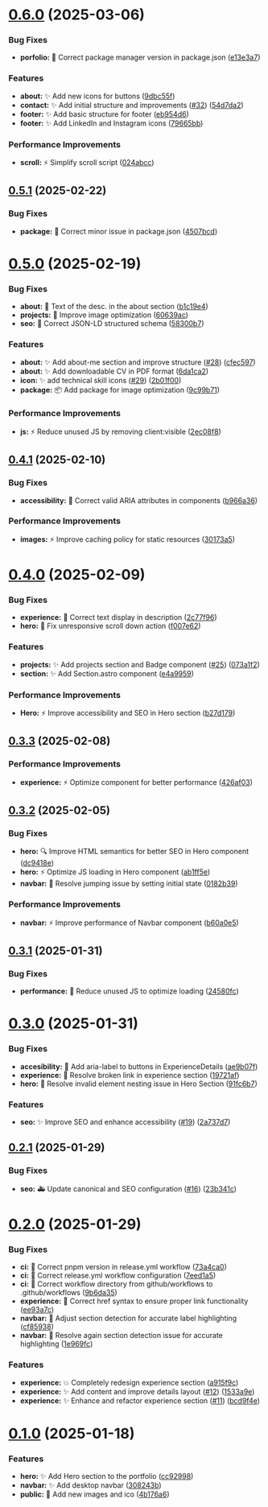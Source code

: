 # [0.6.0](https://github.com/bmmedina99/bmmedina.dev/compare/v0.5.1...v0.6.0) (2025-03-06)


### Bug Fixes

* **porfolio:** :bug: Correct package manager version in package.json ([e13e3a7](https://github.com/bmmedina99/bmmedina.dev/commit/e13e3a701a74459ff5c00a90a5f85a522b81ee41))


### Features

* **about:** :sparkles: Add new icons for buttons ([9dbc55f](https://github.com/bmmedina99/bmmedina.dev/commit/9dbc55fff57b1db163698c68eedbf2472a53cb48))
* **contact:** :sparkles: Add initial structure and improvements ([#32](https://github.com/bmmedina99/bmmedina.dev/issues/32)) ([54d7da2](https://github.com/bmmedina99/bmmedina.dev/commit/54d7da21d370bb140d976fbfadf68dedcdefd12b))
* **footer:** :sparkles: Add basic structure for footer ([eb954d6](https://github.com/bmmedina99/bmmedina.dev/commit/eb954d6f3629fe916710c58c3711f83dd35f5683))
* **footer:** :sparkles: Add LinkedIn and Instagram icons ([79665bb](https://github.com/bmmedina99/bmmedina.dev/commit/79665bbe998573aeaad844e12885f39a45c741bc))


### Performance Improvements

* **scroll:** :zap: Simplify scroll script ([024abcc](https://github.com/bmmedina99/bmmedina.dev/commit/024abccadb2efccb1c06e4bc4168be680e6d7e86))

## [0.5.1](https://github.com/bmmedina99/bmmedina.dev/compare/v0.5.0...v0.5.1) (2025-02-22)


### Bug Fixes

* **package:** :bug: Correct minor issue in package.json ([4507bcd](https://github.com/bmmedina99/bmmedina.dev/commit/4507bcdd27514bbac788cb11e9f9dcf9c21d69ef))

# [0.5.0](https://github.com/bmmedina99/bmmedina.dev/compare/v0.4.1...v0.5.0) (2025-02-19)


### Bug Fixes

* **about:** :speech_balloon: Text of the desc. in the about section ([b1c19e4](https://github.com/bmmedina99/bmmedina.dev/commit/b1c19e477a11c0d35de70b4b6c89c4247c9a0b27))
* **projects:** :bug: Improve image optimization ([60639ac](https://github.com/bmmedina99/bmmedina.dev/commit/60639ac143c604cb665fef2c5522776bc0a23463))
* **seo:** :bug: Correct JSON-LD structured schema ([58300b7](https://github.com/bmmedina99/bmmedina.dev/commit/58300b7b1168b7625e3551d9794c3f73587097c3))


### Features

* **about:** :sparkles: Add about-me section and improve structure ([#28](https://github.com/bmmedina99/bmmedina.dev/issues/28)) ([cfec597](https://github.com/bmmedina99/bmmedina.dev/commit/cfec597d49182cb67ee57d204abe982bad15dbb3))
* **about:** :sparkles: Add downloadable CV in PDF format ([6da1ca2](https://github.com/bmmedina99/bmmedina.dev/commit/6da1ca22f78a5a2317e716c07203c7a7de2b6617))
* **icon:** :sparkles: add technical skill icons  ([#29](https://github.com/bmmedina99/bmmedina.dev/issues/29)) ([2b01f00](https://github.com/bmmedina99/bmmedina.dev/commit/2b01f0066a970dd270ceea868bad59ee48f05ae0))
* **package:** :package: Add package for image optimization ([9c99b71](https://github.com/bmmedina99/bmmedina.dev/commit/9c99b71180b080c3d25f0aca7e7abf582395a746))


### Performance Improvements

* **js:** :zap: Reduce unused JS by removing client:visible ([2ec08f8](https://github.com/bmmedina99/bmmedina.dev/commit/2ec08f89b6ab214aa369ef77716de1e864b5eb45))

## [0.4.1](https://github.com/bmmedina99/bmmedina.dev/compare/v0.4.0...v0.4.1) (2025-02-10)


### Bug Fixes

* **accessibility:** :bug: Correct valid ARIA attributes in components ([b966a36](https://github.com/bmmedina99/bmmedina.dev/commit/b966a3609941cdc83fac036a4c19cd9fbee20d37))


### Performance Improvements

* **images:** :zap: Improve caching policy for static resources ([30173a5](https://github.com/bmmedina99/bmmedina.dev/commit/30173a52fee4cac5c9e19bea8ea3e621a3b4c389))

# [0.4.0](https://github.com/bmmedina99/porfolio-bmmedina/compare/v0.3.3...v0.4.0) (2025-02-09)


### Bug Fixes

* **experience:** :bug: Correct text display in description ([2c77f96](https://github.com/bmmedina99/porfolio-bmmedina/commit/2c77f96ffc5e65ddfc0de783885e284158932bda))
* **hero:** :bug: Fix unresponsive scroll down action ([f007e62](https://github.com/bmmedina99/porfolio-bmmedina/commit/f007e62abc86305a0293ab17d0f9933969b7735d))


### Features

* **projects:** :sparkles: Add projects section and Badge component ([#25](https://github.com/bmmedina99/porfolio-bmmedina/issues/25)) ([073a1f2](https://github.com/bmmedina99/porfolio-bmmedina/commit/073a1f2c772a99fac60ee4504accdfe3b9935a8c))
* **section:** :sparkles: Add Section.astro component ([e4a9959](https://github.com/bmmedina99/porfolio-bmmedina/commit/e4a9959bb2d753e30c7414fa40fc61f847235511))


### Performance Improvements

* **Hero:** :zap: Improve accessibility and SEO in Hero section ([b27d179](https://github.com/bmmedina99/porfolio-bmmedina/commit/b27d179c9ff5ccc56cc19f87ee8e3755db161e69))

## [0.3.3](https://github.com/bmmedina99/porfolio-bmmedina/compare/v0.3.2...v0.3.3) (2025-02-08)


### Performance Improvements

* **experience:** :zap: Optimize component for better performance ([426af03](https://github.com/bmmedina99/porfolio-bmmedina/commit/426af031b26c3f3afabc1002c978d2e6c7d82828))

## [0.3.2](https://github.com/bmmedina99/porfolio-bmmedina/compare/v0.3.1...v0.3.2) (2025-02-05)


### Bug Fixes

* **hero:** :mag: Improve HTML semantics for better SEO in Hero component ([dc9418e](https://github.com/bmmedina99/porfolio-bmmedina/commit/dc9418eeee7b37e5a3a5fa7ea2399607e590a730))
* **hero:** :zap: Optimize JS loading in Hero component ([ab1ff5e](https://github.com/bmmedina99/porfolio-bmmedina/commit/ab1ff5e97e4694f8b989a50d4c1eb4663a7e5a76))
* **navbar:** :bug: Resolve jumping issue by setting initial state ([0182b39](https://github.com/bmmedina99/porfolio-bmmedina/commit/0182b3954eed23adf778eff0cdecd8cfcf0fb6e1))


### Performance Improvements

* **navbar:** :zap: Improve performance of Navbar component ([b60a0e5](https://github.com/bmmedina99/porfolio-bmmedina/commit/b60a0e5dbee826992927f93f895c23bde8e8ed3e))

## [0.3.1](https://github.com/bmmedina99/porfolio-bmmedina/compare/v0.3.0...v0.3.1) (2025-01-31)


### Bug Fixes

* **performance:** :bug: Reduce unused JS to optimize loading ([24580fc](https://github.com/bmmedina99/porfolio-bmmedina/commit/24580fc3990d1c24cb8f240031a61dc18c6dfdd6))

# [0.3.0](https://github.com/bmmedina99/porfolio-bmmedina/compare/v0.2.1...v0.3.0) (2025-01-31)


### Bug Fixes

* **accesibility:** :wrench: Add aria-label to buttons in ExperienceDetails ([ae9b07f](https://github.com/bmmedina99/porfolio-bmmedina/commit/ae9b07f7cfcb1b01edb85452ab773d595aed2185))
* **experience:** :bug: Resolve broken link in experience section ([19721af](https://github.com/bmmedina99/porfolio-bmmedina/commit/19721af010c8178be2803fcede6c1ea3ecd1f847))
* **hero:** :bug: Resolve invalid element nesting issue in Hero Section ([91fc6b7](https://github.com/bmmedina99/porfolio-bmmedina/commit/91fc6b780f8feb8118562b24d8d5f9c679a0a951))


### Features

* **seo:** :sparkles: Improve SEO and enhance accessibility ([#19](https://github.com/bmmedina99/porfolio-bmmedina/issues/19)) ([2a737d7](https://github.com/bmmedina99/porfolio-bmmedina/commit/2a737d78b638cf0c7c0909654a83cd1c7573caab))

## [0.2.1](https://github.com/bmmedina99/porfolio-bmmedina/compare/v0.2.0...v0.2.1) (2025-01-29)


### Bug Fixes

* **seo:** :ambulance: Update canonical and SEO configuration ([#16](https://github.com/bmmedina99/porfolio-bmmedina/issues/16)) ([23b341c](https://github.com/bmmedina99/porfolio-bmmedina/commit/23b341c57f9de5dce5fe4b7411df3a7929651802))

# [0.2.0](https://github.com/bmmedina99/porfolio-bmmedina/compare/v0.1.0...v0.2.0) (2025-01-29)


### Bug Fixes

* **ci:** :bug: Correct pnpm version in release.yml workflow ([73a4ca0](https://github.com/bmmedina99/porfolio-bmmedina/commit/73a4ca0a77e153356379d2706822b113117dd965))
* **ci:** :bug: Correct release.yml workflow configuration ([7eed1a5](https://github.com/bmmedina99/porfolio-bmmedina/commit/7eed1a52d370631b81b9d90f51c7e0a0c9fd1f8c))
* **ci:** :bug: Correct workflow directory from github/workflows to .github/workflows ([9b6da35](https://github.com/bmmedina99/porfolio-bmmedina/commit/9b6da355473299869ea0b334d2e3eaae8249bb21))
* **experience:** :bug: Correct href syntax to ensure proper link functionality ([ee93a7c](https://github.com/bmmedina99/porfolio-bmmedina/commit/ee93a7cfb562587ebf9cbe921fe1381de0b05c5a))
* **navbar:** :bug: Adjust section detection for accurate label highlighting ([cf85938](https://github.com/bmmedina99/porfolio-bmmedina/commit/cf859386096db6b041b9d23f80821f2b24b0ea47))
* **navbar:** :bug: Resolve again section detection issue for accurate highlighting ([1e969fc](https://github.com/bmmedina99/porfolio-bmmedina/commit/1e969fcb51702ef0136240302bf185028a0c150f))


### Features

* **experience:** :boom: Completely redesign experience section ([a915f9c](https://github.com/bmmedina99/porfolio-bmmedina/commit/a915f9c8797888ba6222902c6d1d7707d37eaa97))
* **experience:** :sparkles: Add content and improve details layout ([#12](https://github.com/bmmedina99/porfolio-bmmedina/issues/12)) ([1533a9e](https://github.com/bmmedina99/porfolio-bmmedina/commit/1533a9ebf11db6ca24b603e7b806e4fc19e79a49))
* **experience:** :sparkles: Enhance and refactor experience section ([#11](https://github.com/bmmedina99/porfolio-bmmedina/issues/11)) ([bcd9f4e](https://github.com/bmmedina99/porfolio-bmmedina/commit/bcd9f4e588a06d7cec2d061367467c87a470466e))

# [0.1.0](https://github.com/bmmedina99/porfolio-bmmedina/compare/v0.0.0...v0.1.0) (2025-01-18)


### Features

* **hero:** :sparkles: Add Hero section to the portfolio ([cc92998](https://github.com/bmmedina99/porfolio-bmmedina/commit/cc929983604c250968effe3349bff9d5182ace38))
* **navbar:** :sparkles: Add desktop navbar ([308243b](https://github.com/bmmedina99/porfolio-bmmedina/commit/308243b3c97698347a9636890aa8af8f41f2f007))
* **public:** :camera_flash: Add new images and ico ([4b176a6](https://github.com/bmmedina99/porfolio-bmmedina/commit/4b176a6109c8ff3adbc75106ff4a73e652233c96))
